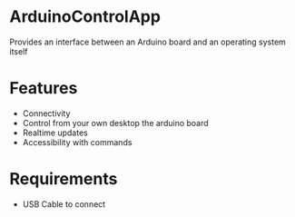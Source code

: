 # ArduinoControlApp
Provides an interface between an Arduino board and an operating system itself

# Features
- Connectivity
- Control from your own desktop the arduino board
- Realtime updates
- Accessibility with commands

# Requirements
- USB Cable to connect
